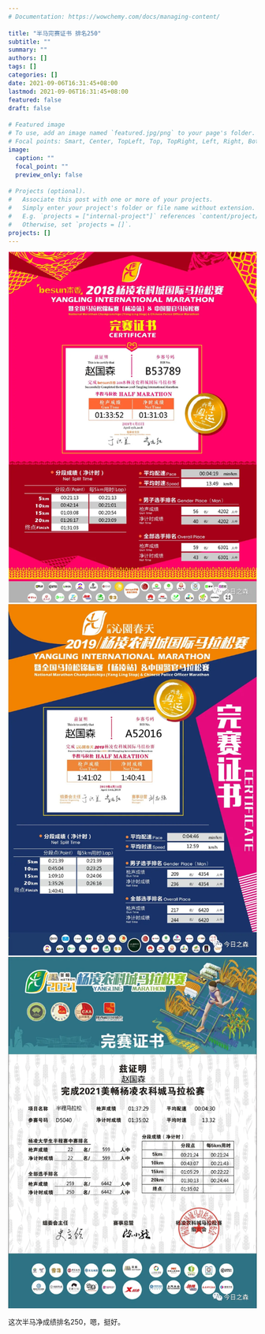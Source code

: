 ```yaml
---
# Documentation: https://wowchemy.com/docs/managing-content/

title: "半马完赛证书 排名250"
subtitle: ""
summary: ""
authors: []
tags: []
categories: []
date: 2021-09-06T16:31:45+08:00
lastmod: 2021-09-06T16:31:45+08:00
featured: false
draft: false

# Featured image
# To use, add an image named `featured.jpg/png` to your page's folder.
# Focal points: Smart, Center, TopLeft, Top, TopRight, Left, Right, BottomLeft, Bottom, BottomRight.
image:
  caption: ""
  focal_point: ""
  preview_only: false

# Projects (optional).
#   Associate this post with one or more of your projects.
#   Simply enter your project's folder or file name without extension.
#   E.g. `projects = ["internal-project"]` references `content/project/deep-learning/index.md`.
#   Otherwise, set `projects = []`.
projects: []
---
```

![](p1.png)
![](p2.png)
![](p3.png)

这次半马净成绩排名250，嗯，挺好。